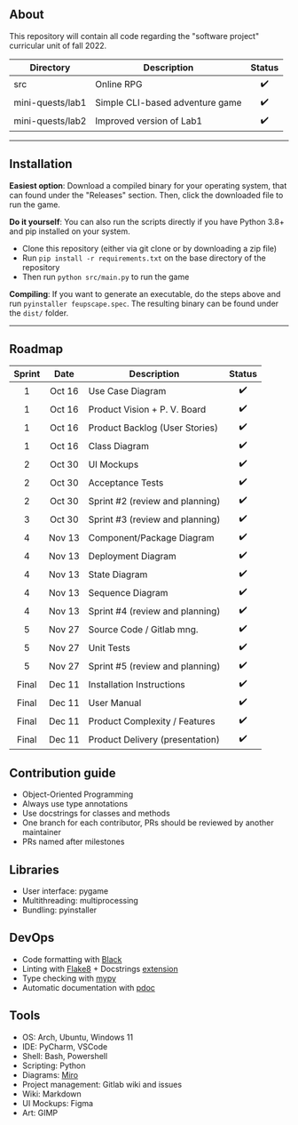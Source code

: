 ## About

This repository will contain all code regarding the "software project" curricular unit of fall 2022.


| Directory        | Description                     |       Status       |
|------------------|---------------------------------|:------------------:|
| src              | Online RPG                      | :heavy_check_mark: |
| mini-quests/lab1 | Simple CLI-based adventure game | :heavy_check_mark: |
| mini-quests/lab2 | Improved version of Lab1        | :heavy_check_mark: |

---

## Installation

**Easiest option**: Download a compiled binary for your operating system, that can found under the "Releases" section. Then, click the downloaded file to run the game.

**Do it yourself**: You can also run the scripts directly if you have Python 3.8+ and pip installed on your system. 
 - Clone this repository (either via git clone or by downloading a zip file)
 - Run `pip install -r requirements.txt` on the base directory of the repository
 - Then run `python src/main.py` to run the game

**Compiling**: If you want to generate an executable, do the steps above and run `pyinstaller feupscape.spec`. The resulting binary can be found under the `dist/` folder.

---

## Roadmap

| Sprint |  Date  | Description                     |       Status       |
|:------:|:------:|---------------------------------|:------------------:|
|   1    | Oct 16 | Use Case Diagram                | :heavy_check_mark: |
|   1    | Oct 16 | Product Vision + P. V. Board    | :heavy_check_mark: |
|   1    | Oct 16 | Product Backlog (User Stories)  | :heavy_check_mark: |
|   1    | Oct 16 | Class Diagram                   | :heavy_check_mark: |
|   2    | Oct 30 | UI Mockups                      | :heavy_check_mark: |
|   2    | Oct 30 | Acceptance Tests                | :heavy_check_mark: |
|   2    | Oct 30 | Sprint #2 (review and planning) | :heavy_check_mark: |
|   3    | Oct 30 | Sprint #3 (review and planning) | :heavy_check_mark: |
|   4    | Nov 13 | Component/Package Diagram       | :heavy_check_mark: |
|   4    | Nov 13 | Deployment Diagram              | :heavy_check_mark: |
|   4    | Nov 13 | State Diagram                   | :heavy_check_mark: |
|   4    | Nov 13 | Sequence Diagram                | :heavy_check_mark: |
|   4    | Nov 13 | Sprint #4 (review and planning) | :heavy_check_mark: |
|   5    | Nov 27 | Source Code / Gitlab mng.       | :heavy_check_mark: |
|   5    | Nov 27 | Unit Tests                      | :heavy_check_mark: |
|   5    | Nov 27 | Sprint #5 (review and planning) | :heavy_check_mark: |
| Final  | Dec 11 | Installation Instructions       | :heavy_check_mark: |
| Final  | Dec 11 | User Manual                     | :heavy_check_mark: |
| Final  | Dec 11 | Product Complexity / Features   | :heavy_check_mark: |
| Final  | Dec 11 | Product Delivery (presentation) | :heavy_check_mark: |

## Contribution guide
 - Object-Oriented Programming
 - Always use type annotations
 - Use docstrings for classes and methods
 - One branch for each contributor, PRs should be reviewed by another maintainer
 - PRs named after milestones

## Libraries
 - User interface: pygame
 - Multithreading: multiprocessing
 - Bundling: pyinstaller

## DevOps
 - Code formatting with [Black](https://github.com/python/black)
 - Linting with [Flake8](http://flake8.pycqa.org/en/latest/) + Docstrings [extension](https://pypi.org/project/flake8-docstrings/)
 - Type checking with [mypy](http://mypy-lang.org/)
 - Automatic documentation with [pdoc](https://pdoc.dev/)

## Tools
 - OS: Arch, Ubuntu, Windows 11
 - IDE: PyCharm, VSCode
 - Shell: Bash, Powershell
 - Scripting: Python
 - Diagrams: [Miro](https://miro.com/)
 - Project management: Gitlab wiki and issues
 - Wiki: Markdown
 - UI Mockups: Figma
 - Art: GIMP
